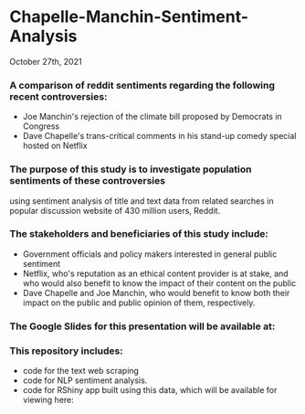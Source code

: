 # Chapelle-Manchin-Sentiment-Analysis

October 27th, 2021

### A comparison of reddit sentiments regarding the following recent controversies:  
- Joe Manchin's rejection of the climate bill proposed by Democrats in Congress
- Dave Chapelle's trans-critical comments in his stand-up comedy special hosted on Netflix

### The purpose of this study is to investigate population sentiments of these controversies 
using sentiment analysis of title and text data from related searches in
popular discussion website of 430 million users, Reddit.

### The stakeholders and beneficiaries of this study include:
- Government officials and policy makers interested in general public sentiment
- Netflix, who's reputation as an ethical content provider is at stake, and 
who would also benefit to know the impact of their content on the public
- Dave Chapelle and Joe Manchin, who would benefit to know both 
their impact on the public and public opinion of them, respectively.


### The Google Slides for this presentation will be available at:


### This repository includes: 
- code for the text web scraping
- code for NLP sentiment analysis.
- code for RShiny app built using this data, which will be available for viewing here:
